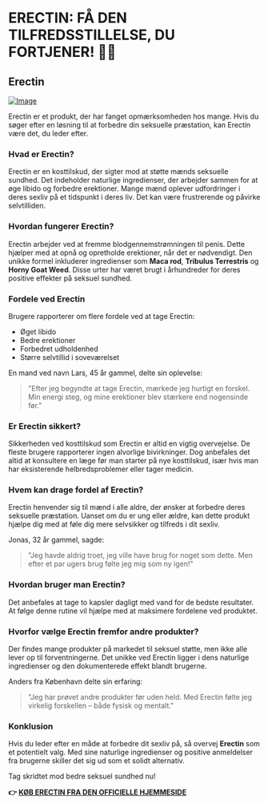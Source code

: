 # ERECTIN: FÅ DEN TILFREDSSTILLELSE, DU FORTJENER! 💪🔥

## Erectin

[![Image](https://www2.sellhealth.com/256/erectin_logo_500px120px.jpg)](https://gchaffi.com/vsVq5Y10)

Erectin er et produkt, der har fanget opmærksomheden hos mange. Hvis du søger efter en løsning til at forbedre din seksuelle præstation, kan Erectin være det, du leder efter. 

### Hvad er Erectin?

Erectin er en kosttilskud, der sigter mod at støtte mænds seksuelle sundhed. Det indeholder naturlige ingredienser, der arbejder sammen for at øge libido og forbedre erektioner. Mange mænd oplever udfordringer i deres sexliv på et tidspunkt i deres liv. Det kan være frustrerende og påvirke selvtilliden.

### Hvordan fungerer Erectin?

Erectin arbejder ved at fremme blodgennemstrømningen til penis. Dette hjælper med at opnå og opretholde erektioner, når det er nødvendigt. Den unikke formel inkluderer ingredienser som **Maca rod**, **Tribulus Terrestris** og **Horny Goat Weed**. Disse urter har været brugt i århundreder for deres positive effekter på seksuel sundhed.

### Fordele ved Erectin

Brugere rapporterer om flere fordele ved at tage Erectin:

- Øget libido
- Bedre erektioner
- Forbedret udholdenhed
- Større selvtillid i soveværelset

En mand ved navn Lars, 45 år gammel, delte sin oplevelse: 

> "Efter jeg begyndte at tage Erectin, mærkede jeg hurtigt en forskel. Min energi steg, og mine erektioner blev stærkere end nogensinde før."

### Er Erectin sikkert?

Sikkerheden ved kosttilskud som Erectin er altid en vigtig overvejelse. De fleste brugere rapporterer ingen alvorlige bivirkninger. Dog anbefales det altid at konsultere en læge før man starter på nye kosttilskud, især hvis man har eksisterende helbredsproblemer eller tager medicin.

### Hvem kan drage fordel af Erectin?

Erectin henvender sig til mænd i alle aldre, der ønsker at forbedre deres seksuelle præstation. Uanset om du er ung eller ældre, kan dette produkt hjælpe dig med at føle dig mere selvsikker og tilfreds i dit sexliv.

Jonas, 32 år gammel, sagde:

> "Jeg havde aldrig troet, jeg ville have brug for noget som dette. Men efter et par ugers brug følte jeg mig som ny igen!"

### Hvordan bruger man Erectin?

Det anbefales at tage to kapsler dagligt med vand for de bedste resultater. At følge denne rutine vil hjælpe med at maksimere fordelene ved produktet.

### Hvorfor vælge Erectin fremfor andre produkter?

Der findes mange produkter på markedet til seksuel støtte, men ikke alle lever op til forventningerne. Det unikke ved Erectin ligger i dens naturlige ingredienser og den dokumenterede effekt blandt brugerne.

Anders fra København delte sin erfaring:

> "Jeg har prøvet andre produkter før uden held. Med Erectin følte jeg virkelig forskellen – både fysisk og mentalt."

### Konklusion

Hvis du leder efter en måde at forbedre dit sexliv på, så overvej **Erectin** som et potentielt valg. Med sine naturlige ingredienser og positive anmeldelser fra brugerne skiller det sig ud som et solidt alternativ.

Tag skridtet mod bedre seksuel sundhed nu!



**👉 [KØB ERECTIN FRA DEN OFFICIELLE HJEMMESIDE](https://gchaffi.com/vsVq5Y10)**